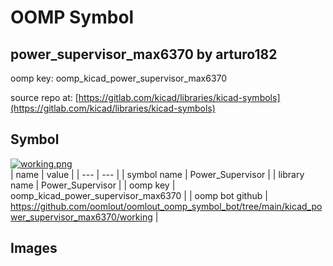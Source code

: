 # OOMP Symbol  
## power_supervisor_max6370  by arturo182  
  
oomp key: oomp_kicad_power_supervisor_max6370  
  
source repo at: [https://gitlab.com/kicad/libraries/kicad-symbols](https://gitlab.com/kicad/libraries/kicad-symbols)  
## Symbol  
  
[![working.png](working_600.png)](working.png)  
| name | value | 
| --- | --- | 
| symbol name | Power_Supervisor | 
| library name | Power_Supervisor | 
| oomp key | oomp_kicad_power_supervisor_max6370 | 
| oomp bot github | https://github.com/oomlout/oomlout_oomp_symbol_bot/tree/main/kicad_power_supervisor_max6370/working | 
## Images  
